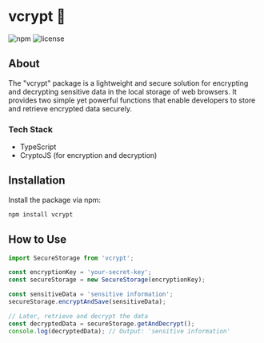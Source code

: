 # vcrypt 🔗

![npm](https://img.shields.io/npm/v/vcrypt?color=blue)
![license](https://img.shields.io/npm/l/vcrypt)

## About

The "vcrypt" package is a lightweight and secure solution for encrypting and decrypting sensitive data in the local storage of web browsers. It provides two simple yet powerful functions that enable developers to store and retrieve encrypted data securely.

### Tech Stack

- TypeScript
- CryptoJS (for encryption and decryption)

## Installation

Install the package via npm:

```bash
npm install vcrypt
```
## How to Use

```javascript
import SecureStorage from 'vcrypt';

const encryptionKey = 'your-secret-key';
const secureStorage = new SecureStorage(encryptionKey);

const sensitiveData = 'sensitive information';
secureStorage.encryptAndSave(sensitiveData);

// Later, retrieve and decrypt the data
const decryptedData = secureStorage.getAndDecrypt();
console.log(decryptedData); // Output: 'sensitive information'

```

